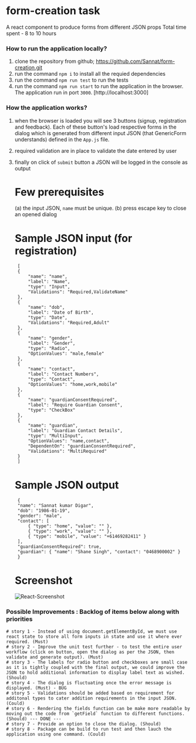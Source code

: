 # form-creation task
A react component to produce forms from different JSON props
Total time spent - 8 to 10 hours

### How to run the application locally?
1. clone the repository from github; https://github.com/Sannat/form-creation.git 
2. run the command `npm i` to install all the requied dependencies
3. run the command `npm run test` to run the tests
4. run the command `npm run start` to run the application in the browser. The application run in port `3000`. [http://localhost:3000]

### How the application works?
1. when the browser is loaded you will see 3 buttons (signup, registration and feedback). Each of these button's load respective forms in the dialog which is generated from different input JSON (that GenericForm understands) defined in the `App.js` file.
2. required validation are in place to validate the date entered by user
3. finally on click of `submit` button a JSON will be logged in the console as output

    # Few prerequisites
    (a) the input JSON, `name` must be unique.
    (b) press escape key to close an opened dialog

    # Sample JSON input (for registration)
        [
        {
            "name": "name",
            "label": "Name",
            "type": "Input",
            "Validations": "Required,ValidateName"
        },
        {
            "name": "dob",
            "label": "Date of Birth",
            "type": "Date",
            "Validations": "Required,Adult"
        },
        {
            "name": "gender",
            "label": "Gender",
            "type": "Radio",
            "OptionValues": "male,female"
        },
        {
            "name": "contact",
            "label": "Contact Numbers",
            "type": "Contact",
            "OptionValues": "home,work,mobile"
        },
        {
            "name": "guardianConsentRequired",
            "label": "Require Guardian Consent",
            "type": "CheckBox"
        },
        {
            "name": "guardian",
            "label": "Guardian Contact Details",
            "type": "MultiInput",
            "OptionValues": "name,contact",
            "DependentOn": "guardianConsentRequired",
            "Validations": "MultiRequired"
        }
        ]

    # Sample JSON output
        {
        "name": "Sannat kumar Digar",
        "dob": "1986-01-19",
        "gender": "male",
        "contact": [
            { "type": "home", "value": "" },
            { "type": "work", "value": "" },
            { "type": "mobile", "value": "+61469282411" }
        ],
        "guardianConsentRequired": true,
        "guardian": { "name": "Shane Singh", "contact": "0468900002" }
        }
    
    # Screenshot
    ![React-Screenshot](https://user-images.githubusercontent.com/5678788/87874715-62da1100-ca0f-11ea-8b29-bb271aa3f0aa.PNG)

### Possible Improvements : Backlog of items below along with priorities
    # story 1 - Instead of using document.getElementById, we must use react state to store all form inputs in state and use it where ever required. (Must)
    # story 2 - Improve the unit test further - to test the entire user workflow (click on button, open the dialog as per the JSON, then validate and generate output). (Must)
    # story 3 - The labels for radio button and checkboxes are small case as it is tightly coupled with the final output, we could improve the JSON to hold additional information to display label text as wished. (Should)
    # story 4 - The dialog is fluctuating once the error message is displayed. (Must) - BUG
    # story 5 - Validations should be added based on requirement for additonal types to cater addition requirements in the input JSON. (Could)
    # story 6 - Rendering the fields function can be make more readable by moving out the code from `getField` function to different functions. (Should) --- DONE ---
    # story 7 - Provide an option to close the dialog. (Should)
    # story 8 - Package can be build to run test and then lauch the application using one command. (Could)